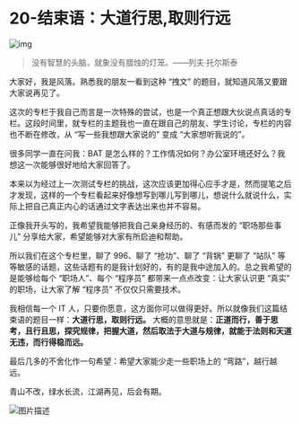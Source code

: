 # 20-**结束语：大道行思,取则行远**

![img](http://img2.sycdn.imooc.com/5e05c7c60001743706400359.jpg)

> 没有智慧的头脑，就象没有腊烛的灯笼。——列夫·托尔斯泰

大家好，我是风落。熟悉我的朋友一看到这种 “拽文” 的题目，就知道风落又要跟大家说再见了。

这次的专栏于我自己而言是一次特殊的尝试，也是一个真正想跟大伙说点真话的专栏。这段时间里，就专栏的主题我也一直在跟自己的朋友、学生讨论，专栏的内容也不断在修改，从 “写一些我想跟大家说的” 变成 “大家想听我说的”。

很多同学一直在问我：BAT 是怎么样的？工作情况如何？办公室环境还好么？我想这一次能够很好地给大家回答了。

本来以为经过上一次测试专栏的挑战，这次应该更加得心应手才是，然而提笔之后才发现，这样的一个专栏看起来好像想写到哪儿写到哪儿，想说什么就说什么，实际上把自己真正内心的话通过文字表达出来也并不容易。

正像我开头写的，我希望我能够把我自己亲身经历的、有感而发的 “职场那些事儿” 分享给大家，希望能够对大家有所启迪和帮助。

所以我们在这个专栏里，聊了 996、聊了 “抢功”、聊了 “背锅” 更聊了 “站队” 等等敏感的话题，这些话题有的是我计划好的，有的是我中途加入的。总之我希望的是能够给每个 “职场人”、每个 “程序员” 都带来一点点改变：让大家认识更 “真实” 的职场，让大家了解 “程序员” 不仅仅只需要技术。

我相信每一个 IT 人，只要你愿意，这方面你可以做得更好。所以就像我们这篇结束语的题目一样：**大道行思，取则行远。** 大概的意思就是：**正道而行，善于思考，且行且思，探究规律，把握大道，然后取法于大道与规律，就能于法则和天道无违，而行得稳而远。**

最后几多的不舍化作一句希望：希望大家能少走一些职场上的 “弯路”，越行越远。

青山不改，绿水长流，江湖再见，后会有期。

![图片描述](http://img1.sycdn.imooc.com/5e0eb8050001143601570264.png)